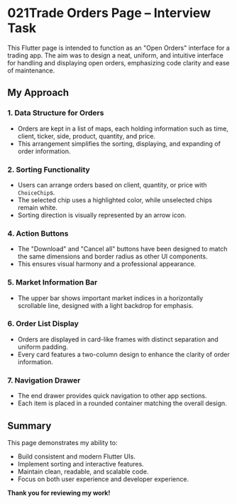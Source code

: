 # 021Trade Orders Page – Interview Task
This Flutter page is intended to function as an "Open Orders" interface for a trading app. The aim was to design a neat, uniform, and intuitive interface for handling and displaying open orders, emphasizing code clarity and ease of maintenance. 

## My Approach

### 1. **Data Structure for Orders**
- Orders are kept in a list of maps, each holding information such as time, client, ticker, side, product, quantity, and price.
- This arrangement simplifies the sorting, displaying, and expanding of order information. 

### 2. **Sorting Functionality**
- Users can arrange orders based on client, quantity, or price with `ChoiceChip`s.
- The selected chip uses a highlighted color, while unselected chips remain white.
- Sorting direction is visually represented by an arrow icon.

### 4. **Action Buttons**
- The "Download" and "Cancel all" buttons have been designed to match the same dimensions and border radius as other UI components.
- This ensures visual harmony and a professional appearance.

### 5. **Market Information Bar**
- The upper bar shows important market indices in a horizontally scrollable line, designed with a light backdrop for emphasis.

### 6. **Order List Display**
- Orders are displayed in card-like frames with distinct separation and uniform padding. 
-  Every card features a two-column design to enhance the clarity of order information.
  
### 7. **Navigation Drawer**
- The end drawer provides quick navigation to other app sections.
- Each item is placed in a rounded container matching the overall design.

## Summary

This page demonstrates my ability to:
- Build consistent and modern Flutter UIs.
- Implement sorting and interactive features.
- Maintain clean, readable, and scalable code.
- Focus on both user experience and developer experience.

**Thank you for reviewing my work!**
